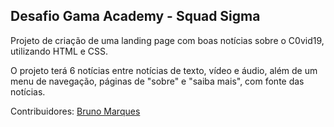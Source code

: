 ## Desafio Gama Academy - Squad Sigma
Projeto de criação de uma landing page com boas notícias sobre o C0vid19, utilizando HTML e CSS.

O projeto terá 6 notícias entre notícias de texto, vídeo e áudio, além de um menu de navegação, páginas de "sobre" e "saiba mais", com fonte das notícias.

Contribuidores:
[Bruno Marques](https://github.com/brvnv)
